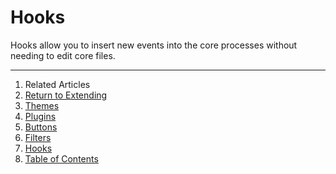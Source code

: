 Hooks
=====

Hooks allow you to insert new events into the core processes without needing to edit core files.

--------------------------------------------------------------------------------

1. Related Articles
2. [Return to Extending](../../extending/)
3. [Themes](../themes/)
4. [Plugins](../plugins/)
5. [Buttons](../buttons/)
6. [Filters](../filters/)
7. [Hooks](../hooks/)
8. [Table of Contents](../../../)
